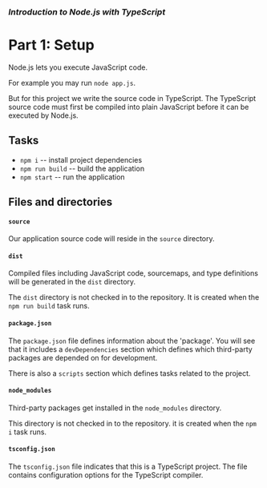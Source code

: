 ### _Introduction to Node.js with TypeScript_

# Part 1: Setup

Node.js lets you execute JavaScript code.

For example you may run `node app.js`.

But for this project we write the source code in TypeScript.
The TypeScript source code must first be compiled into plain JavaScript before it can be executed by Node.js.

## Tasks

* `npm i` -- install project dependencies
* `npm run build` -- build the application
* `npm start` -- run the application

## Files and directories

#### `source`

Our application source code will reside in the `source` directory.

#### `dist`

Compiled files including JavaScript code, sourcemaps, and type definitions will be generated in the `dist` directory.

The `dist` directory is not checked in to the repository. It is created when the `npm run build` task runs.

#### `package.json`

The `package.json` file defines information about the 'package'.
You will see that it includes a `devDependencies` section which defines which third-party packages are depended on for development.

There is also a `scripts` section which defines tasks related to the project.

#### `node_modules`

Third-party packages get installed in the `node_modules` directory.

This directory is not checked in to the repository. it is created when the `npm i` task runs.

#### `tsconfig.json`

The `tsconfig.json` file indicates that this is a TypeScript project.
The file contains configuration options for the TypeScript compiler.
